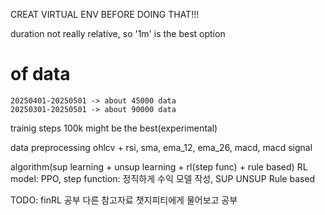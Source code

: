 CREAT VIRTUAL ENV BEFORE DOING THAT!!!

duration
    not really relative, so '1m' is the best option

# of data
    20250401-20250501 -> about 45000 data
    20250301-20250501 -> about 90000 data
    
trainig steps
    100k might be the best(experimental)

data preprocessing
    ohlcv + rsi, sma, ema_12, ema_26, macd, macd signal

algorithm(sup learning + unsup learning + rl(step func) + rule based)
    RL
        model: PPO, 
        step function: 정직하게 수익 모델 작성, 
    SUP
    UNSUP
    Rule based

TODO:
    finRL 공부
    다른 참고자료 챗지피티에게 물어보고 공부
